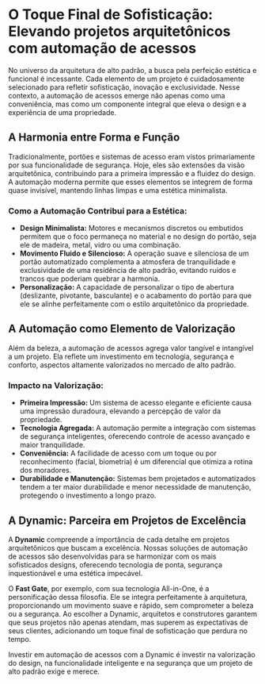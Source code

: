 # O Toque Final de Sofisticação: Elevando projetos arquitetônicos com automação de acessos

No universo da arquitetura de alto padrão, a busca pela perfeição estética e funcional é incessante. Cada elemento de um projeto é cuidadosamente selecionado para refletir sofisticação, inovação e exclusividade. Nesse contexto, a automação de acessos emerge não apenas como uma conveniência, mas como um componente integral que eleva o design e a experiência de uma propriedade.

## A Harmonia entre Forma e Função

Tradicionalmente, portões e sistemas de acesso eram vistos primariamente por sua funcionalidade de segurança. Hoje, eles são extensões da visão arquitetônica, contribuindo para a primeira impressão e a fluidez do design. A automação moderna permite que esses elementos se integrem de forma quase invisível, mantendo linhas limpas e uma estética minimalista.

### Como a Automação Contribui para a Estética:

*   **Design Minimalista:** Motores e mecanismos discretos ou embutidos permitem que o foco permaneça no material e no design do portão, seja ele de madeira, metal, vidro ou uma combinação.
*   **Movimento Fluido e Silencioso:** A operação suave e silenciosa de um portão automatizado complementa a atmosfera de tranquilidade e exclusividade de uma residência de alto padrão, evitando ruídos e trancos que poderiam quebrar a harmonia.
*   **Personalização:** A capacidade de personalizar o tipo de abertura (deslizante, pivotante, basculante) e o acabamento do portão para que ele se alinhe perfeitamente com o estilo arquitetônico da propriedade.

## A Automação como Elemento de Valorização

Além da beleza, a automação de acessos agrega valor tangível e intangível a um projeto. Ela reflete um investimento em tecnologia, segurança e conforto, aspectos altamente valorizados no mercado de alto padrão.

### Impacto na Valorização:

*   **Primeira Impressão:** Um sistema de acesso elegante e eficiente causa uma impressão duradoura, elevando a percepção de valor da propriedade.
*   **Tecnologia Agregada:** A automação permite a integração com sistemas de segurança inteligentes, oferecendo controle de acesso avançado e maior tranquilidade.
*   **Conveniência:** A facilidade de acesso com um toque ou por reconhecimento (facial, biometria) é um diferencial que otimiza a rotina dos moradores.
*   **Durabilidade e Manutenção:** Sistemas bem projetados e automatizados tendem a ter maior durabilidade e menor necessidade de manutenção, protegendo o investimento a longo prazo.

## A Dynamic: Parceira em Projetos de Excelência

A **Dynamic** compreende a importância de cada detalhe em projetos arquitetônicos que buscam a excelência. Nossas soluções de automação de acessos são desenvolvidas para se harmonizar com os mais sofisticados designs, oferecendo tecnologia de ponta, segurança inquestionável e uma estética impecável.

O **Fast Gate**, por exemplo, com sua tecnologia All-in-One, é a personificação dessa filosofia. Ele se integra perfeitamente à arquitetura, proporcionando um movimento suave e rápido, sem comprometer a beleza ou a segurança. Ao escolher a Dynamic, arquitetos e construtores garantem que seus projetos não apenas atendam, mas superem as expectativas de seus clientes, adicionando um toque final de sofisticação que perdura no tempo.

Investir em automação de acessos com a Dynamic é investir na valorização do design, na funcionalidade inteligente e na segurança que um projeto de alto padrão exige e merece.
